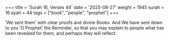 +++
title = 'Surah 16, Verses 44'
date = '2025-08-27'
weight = 1945
surah = 16
ayah = 44
tags = ["book", "people", "prophet"]
+++

˹We sent them˺ with clear proofs and divine Books. And We have sent down to you ˹O Prophet˺ the Reminder, so that you may explain to people what has been revealed for them, and perhaps they will reflect.